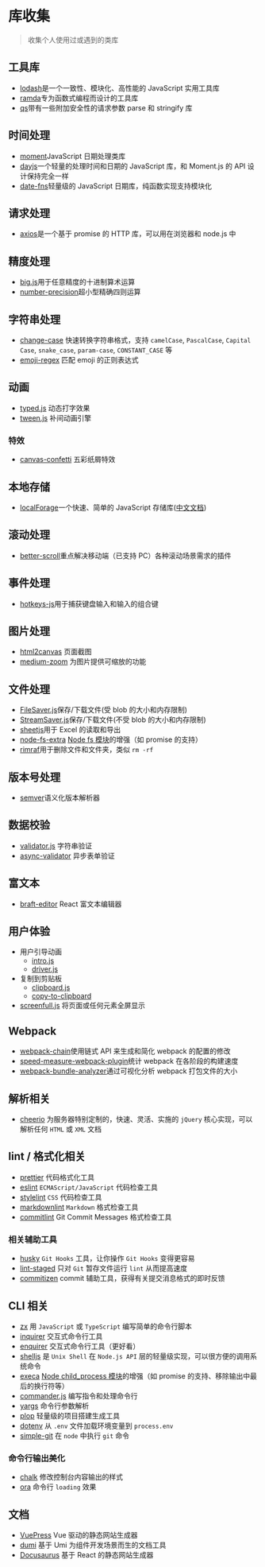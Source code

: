 # 库收集

> 收集个人使用过或遇到的类库

## 工具库

- [lodash](https://github.com/lodash/lodash)是一个一致性、模块化、高性能的 JavaScript 实用工具库
- [ramda](https://github.com/ramda/ramda)专为函数式编程而设计的工具库
- [qs](https://github.com/ljharb/qs)带有一些附加安全性的请求参数 parse 和 stringify 库

## 时间处理

- [moment](https://github.com/moment/moment)JavaScript 日期处理类库
- [dayjs](https://github.com/iamkun/dayjs)一个轻量的处理时间和日期的 JavaScript 库，和 Moment.js 的 API 设计保持完全一样
- [date-fns](https://github.com/date-fns/date-fns)轻量级的 JavaScript 日期库，纯函数实现支持模块化

## 请求处理

- [axios](https://github.com/axios/axios)是一个基于 promise 的 HTTP 库，可以用在浏览器和 node.js 中

## 精度处理

- [big.js](https://github.com/MikeMcl/big.js)用于任意精度的十进制算术运算
- [number-precision](https://github.com/nefe/number-precision)超小型精确四则运算

## 字符串处理

- [change-case](https://github.com/blakeembrey/change-case) 快速转换字符串格式，支持 `camelCase`, `PascalCase`, `Capital Case`, `snake_case`, `param-case`, `CONSTANT_CASE` 等
- [emoji-regex](https://github.com/mathiasbynens/emoji-regex) 匹配 emoji 的正则表达式

## 动画

- [typed.js](https://github.com/mattboldt/typed.js) 动态打字效果
- [tween.js](https://github.com/tweenjs/tween.js) 补间动画引擎

### 特效

- [canvas-confetti](https://github.com/catdad/canvas-confetti) 五彩纸屑特效

## 本地存储

- [localForage](https://github.com/localForage/localForage)一个快速、简单的 JavaScript 存储库([中文文档](https://localforage.docschina.org/))

## 滚动处理

- [better-scroll](https://github.com/ustbhuangyi/better-scroll)重点解决移动端（已支持 PC）各种滚动场景需求的插件

## 事件处理

- [hotkeys-js](https://github.com/jaywcjlove/hotkeys)用于捕获键盘输入和输入的组合键

## 图片处理

- [html2canvas](https://github.com/niklasvh/html2canvas) 页面截图
- [medium-zoom](https://github.com/francoischalifour/medium-zoom) 为图片提供可缩放的功能

## 文件处理

- [FileSaver.js](https://github.com/eligrey/FileSaver.js)保存/下载文件(受 blob 的大小和内存限制)
- [StreamSaver.js](https://github.com/jimmywarting/StreamSaver.js)保存/下载文件(不受 blob 的大小和内存限制)
- [sheetjs](https://github.com/SheetJS/sheetjs)用于 Excel 的读取和导出
- [node-fs-extra](https://github.com/jprichardson/node-fs-extra) [Node fs 模块](http://nodejs.cn/api/fs.html#fs_file_system)的增强（如 promise 的支持）
- [rimraf](https://github.com/isaacs/rimraf)用于删除文件和文件夹，类似 `rm -rf`

## 版本号处理

- [semver](https://github.com/npm/node-semver)语义化版本解析器

## 数据校验

- [validator.js](https://github.com/validatorjs/validator.js) 字符串验证
- [async-validator](https://github.com/yiminghe/async-validator) 异步表单验证

## 富文本

- [braft-editor](https://github.com/margox/braft-editor) React 富文本编辑器

## 用户体验

- 用户引导动画
  - [intro.js](https://github.com/usablica/intro.js)
  - [driver.js](https://github.com/kamranahmedse/driver.js)
- 复制到剪贴板
  - [clipboard.js](https://github.com/zenorocha/clipboard.js)
  - [copy-to-clipboard](https://github.com/sudodoki/copy-to-clipboard)
- [screenfull.js](https://github.com/sindresorhus/screenfull.js) 将页面或任何元素全屏显示

## Webpack

- [webpack-chain](https://github.com/neutrinojs/webpack-chain)使用链式 API 来生成和简化 webpack 的配置的修改
- [speed-measure-webpack-plugin](https://github.com/stephencookdev/speed-measure-webpack-plugin)统计 webpack 在各阶段的构建速度
- [webpack-bundle-analyzer](https://github.com/webpack-contrib/webpack-bundle-analyzer)通过可视化分析 webpack 打包文件的大小

## 解析相关

- [cheerio](https://github.com/cheeriojs/cheerio) 为服务器特别定制的，快速、灵活、实施的 `jQuery` 核心实现，可以解析任何 `HTML` 或 `XML` 文档

## lint / 格式化相关

- [prettier](https://github.com/prettier/prettier) 代码格式化工具
- [eslint](https://github.com/eslint/eslint) `ECMAScript/JavaScript` 代码检查工具
- [stylelint](https://github.com/stylelint/stylelint) `CSS` 代码检查工具
- [markdownlint](https://github.com/DavidAnson/markdownlint) `Markdown` 格式检查工具
- [commitlint](https://github.com/conventional-changelog/commitlint) Git Commit Messages 格式检查工具

### 相关辅助工具

- [husky](https://github.com/typicode/husky) `Git Hooks` 工具，让你操作 `Git Hooks` 变得更容易
- [lint-staged](https://github.com/okonet/lint-staged) 只对 `Git` 暂存文件运行 `lint` 从而提高速度
- [commitizen](https://github.com/commitizen/cz-cli) commit 辅助工具，获得有关提交消息格式的即时反馈

## CLI 相关

- [zx](https://github.com/google/zx) 用 `JavaScript` 或 `TypeScript` 编写简单的命令行脚本
- [inquirer](https://github.com/SBoudrias/Inquirer.js) 交互式命令行工具
- [enquirer](https://github.com/enquirer/enquirer) 交互式命令行工具（更好看）
- [shelljs](https://github.com/shelljs/shelljs) 是 `Unix Shell` 在 `Node.js API` 层的轻量级实现，可以很方便的调用系统命令
- [execa](https://github.com/sindresorhus/execa) [Node child_process 模块](http://nodejs.cn/api/child_process.html)的增强（如 promise 的支持、移除输出中最后的换行符等）
- [commander.js](https://github.com/tj/commander.js) 编写指令和处理命令行
- [yargs](https://github.com/yargs/yargs) 命令行参数解析
- [plop](https://github.com/plopjs/plop) 轻量级的项目搭建生成工具
- [dotenv](https://github.com/motdotla/dotenv) 从 `.env` 文件加载环境变量到 `process.env`
- [simple-git](https://github.com/steveukx/git-js) 在 `node` 中执行 `git` 命令

### 命令行输出美化

- [chalk](https://github.com/chalk/chalk) 修改控制台内容输出的样式
- [ora](https://github.com/sindresorhus/ora) 命令行 `loading` 效果

## 文档

- [VuePress](https://github.com/vuejs/vuepress) Vue 驱动的静态网站生成器
- [dumi](https://github.com/umijs/dumi) 基于 Umi 为组件开发场景而生的文档工具
- [Docusaurus](https://github.com/facebook/docusaurus) 基于 React 的静态网站生成器
